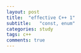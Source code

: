```yaml
---
layout: post
title:  "effective C++ 1"
subtitle:   "const, enum"
categories: study
tags: c++
comments: true
---
```


